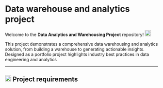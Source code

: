 # Data warehouse and analytics project

Welcome to the **Data Analytics and Warehousing Project** repository! <img width="20" height="20" alt="9888896" src="https://github.com/user-attachments/assets/6c10b3b0-e97c-41b9-b66c-fbc592b6164a" />

This project demonstrates a comprehensive data warehousing and analytics solution, from building a warehouse to generating actionable insights. Designed as a portfolio project highlights industry best practices in data engineering and analytics

----

## <img width="20" height="20" alt="10279604" src="https://github.com/user-attachments/assets/f7ae7640-4e4d-49bc-a4c7-5d38bf862052" /> Project requirements
